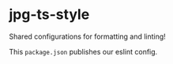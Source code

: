 # jpg-ts-style

Shared configurations for formatting and linting!

This `package.json` publishes our eslint config.